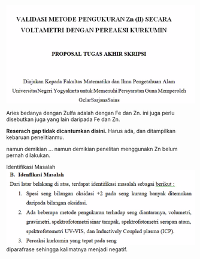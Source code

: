 ![acb394382ec623e9c5b0382b0c7c9915.png](../../../../_resources/acb394382ec623e9c5b0382b0c7c9915.png)

Aries
bedanya dengan Zulfa adalah dengan Fe dan Zn. 
ini juga perlu disebutkan juga yang lain daripada Fe dan Zn. 

**Reserach gap tidak dicantumkan disini.**  Harus ada, dan ditampilkan kebaruan penelitianmu. 

namun demikian ...
namun demikian penelitan menggunakn Zn belum pernah dilakukan. 

Identifikasi Masalah
![458243939f92269937b205ca320c6115.png](../../../../_resources/458243939f92269937b205ca320c6115.png)
diparafrase sehingga kalimatnya menjadi negatif. 